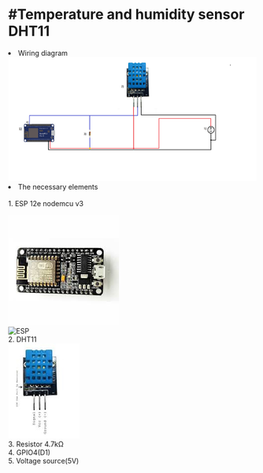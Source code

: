 <html>
<h1>#Temperature and humidity sensor DHT11 </h1>
<li>Wiring diagram</li>
<img src="https://github.com/przemyslaw-turek/gm/blob/dev/hardware/sensors/dht11/dht11.bmp" alt="Diagram">
<li>	The necessary elements</li><br>
      1.	ESP 12e nodemcu v3
   
   
 <img src="https://github.com/przemyslaw-turek/gm/blob/dev/hardware/sensors/motion/esp1.jpg" alt="ESP"><br>
 <img src="http://cdn.frightanic.com/blog/wp-content/uploads/2015/09/esp8266-nodemcu-dev-kit-v3-pins.jpg" alt="ESP"><br>
      2. DHT11<br>
      <img src="https://github.com/przemyslaw-turek/gm/blob/dev/hardware/sensors/dht11/dht11.jpg" alt="DHT"><br>
     3. Resistor 4.7kΩ <br>
      4. GPIO4(D1)  <br>
      5. Voltage source(5V)
